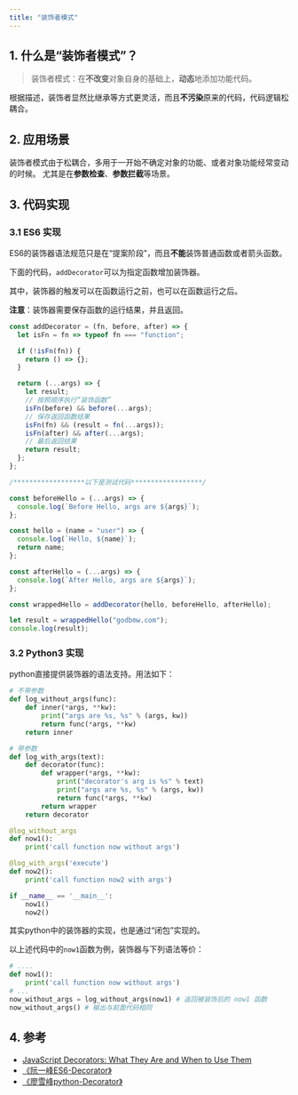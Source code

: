 ```yaml
---
title: "装饰者模式"
---
```


## 1. 什么是“装饰者模式”？

> 装饰者模式：在**不改变**对象自身的基础上，**动态**地添加功能代码。  

根据描述，装饰者显然比继承等方式更灵活，而且**不污染**原来的代码，代码逻辑松耦合。

## 2. 应用场景

装饰者模式由于松耦合，多用于一开始不确定对象的功能、或者对象功能经常变动的时候。
尤其是在**参数检查**、**参数拦截**等场景。

## 3. 代码实现

### 3.1 ES6 实现

ES6的装饰器语法规范只是在“提案阶段”，而且**不能**装饰普通函数或者箭头函数。

下面的代码，`addDecorator`可以为指定函数增加装饰器。

其中，装饰器的触发可以在函数运行之前，也可以在函数运行之后。

**注意**：装饰器需要保存函数的运行结果，并且返回。

```javascript
const addDecorator = (fn, before, after) => {
  let isFn = fn => typeof fn === "function";

  if (!isFn(fn)) {
    return () => {};
  }

  return (...args) => {
    let result;
    // 按照顺序执行“装饰函数”
    isFn(before) && before(...args);
    // 保存返回函数结果
    isFn(fn) && (result = fn(...args));
    isFn(after) && after(...args);
    // 最后返回结果
    return result;
  };
};

/******************以下是测试代码******************/

const beforeHello = (...args) => {
  console.log(`Before Hello, args are ${args}`);
};

const hello = (name = "user") => {
  console.log(`Hello, ${name}`);
  return name;
};

const afterHello = (...args) => {
  console.log(`After Hello, args are ${args}`);
};

const wrappedHello = addDecorator(hello, beforeHello, afterHello);

let result = wrappedHello("godbmw.com");
console.log(result);
```

### 3.2 Python3 实现

python直接提供装饰器的语法支持。用法如下：

```python
# 不带参数
def log_without_args(func):
    def inner(*args, **kw):
        print("args are %s, %s" % (args, kw))
        return func(*args, **kw)
    return inner

# 带参数
def log_with_args(text):
    def decorator(func):
        def wrapper(*args, **kw):
            print("decorator's arg is %s" % text)
            print("args are %s, %s" % (args, kw))
            return func(*args, **kw)
        return wrapper
    return decorator

@log_without_args
def now1():
    print('call function now without args')

@log_with_args('execute')
def now2():
    print('call function now2 with args')

if __name__ == '__main__':
    now1()
    now2()
```

其实python中的装饰器的实现，也是通过“闭包”实现的。

以上述代码中的`now1`函数为例，装饰器与下列语法等价：

```python
# ....
def now1():
    print('call function now without args')
# ... 
now_without_args = log_without_args(now1) # 返回被装饰后的 now1 函数
now_without_args() # 输出与前面代码相同
```


## 4. 参考

- [JavaScript Decorators: What They Are and When to Use Them](https://www.sitepoint.com/javascript-decorators-what-they-are/)
- [《阮一峰ES6-Decorator》](http://es6.ruanyifeng.com/#docs/decorator)
- [《廖雪峰python-Decorator》](https://www.liaoxuefeng.com/wiki/0014316089557264a6b348958f449949df42a6d3a2e542c000/0014318435599930270c0381a3b44db991cd6d858064ac0000)
